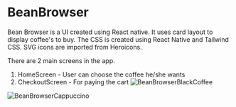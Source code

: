 # BeanBrowser
Bean Browser is a UI created using React native. It uses card layout to display coffee's to buy.
The CSS is created using React Native and Tailwind CSS. SVG icons are imported from Heroicons.

There are 2 main screens in the app.
1) HomeScreen - User can choose the coffee he/she wants
2) CheckoutScreen - For paying the cart
![BeanBrowserBlackCoffee](https://github.com/abs110020/BeanBrowser/assets/5025282/ac8ddd88-89b7-4baa-9916-579444440a39)



![BeanBrowserCappuccino](https://github.com/abs110020/BeanBrowser/assets/5025282/922b9d46-bb78-4fd8-b025-8fb116ee7f08)
